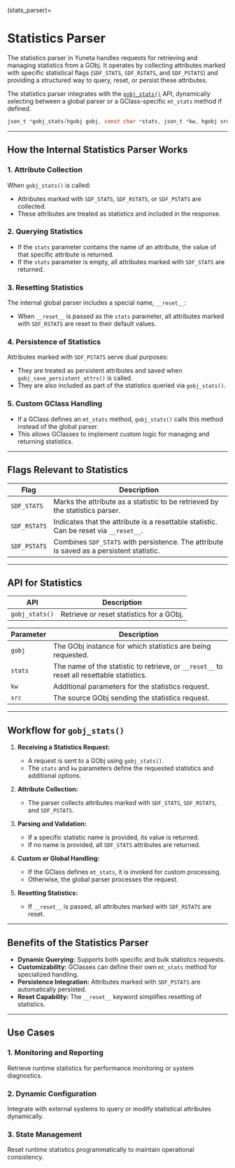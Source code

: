 (stats_parser)=
# **Statistics Parser**

The statistics parser in Yuneta handles requests for retrieving and managing statistics from a GObj. It operates by collecting attributes marked with specific statistical flags (`SDF_STATS`, `SDF_RSTATS`, and `SDF_PSTATS`) and providing a structured way to query, reset, or persist these attributes.

The statistics parser integrates with the [`gobj_stats()`](gobj_stats()) API, dynamically selecting between a global parser or a GClass-specific `mt_stats` method if defined.

```C
json_t *gobj_stats(hgobj gobj, const char *stats, json_t *kw, hgobj src);
```

---

## How the Internal Statistics Parser Works

### 1. **Attribute Collection**
When `gobj_stats()` is called:
- Attributes marked with `SDF_STATS`, `SDF_RSTATS`, or `SDF_PSTATS` are collected.
- These attributes are treated as statistics and included in the response.

### 2. **Querying Statistics**
- If the `stats` parameter contains the name of an attribute, the value of that specific attribute is returned.
- If the `stats` parameter is empty, all attributes marked with `SDF_STATS` are returned.

### 3. **Resetting Statistics**
The internal global parser includes a special name, `__reset__`:
- When `__reset__` is passed as the `stats` parameter, all attributes marked with `SDF_RSTATS` are reset to their default values.

### 4. **Persistence of Statistics**
Attributes marked with `SDF_PSTATS` serve dual purposes:
- They are treated as persistent attributes and saved when `gobj_save_persistent_attrs()` is called.
- They are also included as part of the statistics queried via `gobj_stats()`.

### 5. **Custom GClass Handling**
- If a GClass defines an `mt_stats` method, `gobj_stats()` calls this method instead of the global parser.
- This allows GClasses to implement custom logic for managing and returning statistics.

---

## Flags Relevant to Statistics

| **Flag**        | **Description**                                                                 |
|------------------|---------------------------------------------------------------------------------|
| `SDF_STATS`      | Marks the attribute as a statistic to be retrieved by the statistics parser.    |
| `SDF_RSTATS`     | Indicates that the attribute is a resettable statistic. Can be reset via `__reset__`. |
| `SDF_PSTATS`     | Combines `SDF_STATS` with persistence. The attribute is saved as a persistent statistic. |

---

## API for Statistics

| **API**              | **Description**                                                                 |
|-----------------------|---------------------------------------------------------------------------------|
| `gobj_stats()`        | Retrieve or reset statistics for a GObj.                                       |

| **Parameter** | **Description**                                                                 |
|---------------|---------------------------------------------------------------------------------|
| `gobj`       | The GObj instance for which statistics are being requested.                     |
| `stats`      | The name of the statistic to retrieve, or `__reset__` to reset all resettable statistics. |
| `kw`         | Additional parameters for the statistics request.                                |
| `src`        | The source GObj sending the statistics request.                                  |

---

## Workflow for `gobj_stats()`

1. **Receiving a Statistics Request:**
    - A request is sent to a GObj using `gobj_stats()`.
    - The `stats` and `kw` parameters define the requested statistics and additional options.

2. **Attribute Collection:**
    - The parser collects attributes marked with `SDF_STATS`, `SDF_RSTATS`, and `SDF_PSTATS`.

3. **Parsing and Validation:**
    - If a specific statistic name is provided, its value is returned.
    - If no name is provided, all `SDF_STATS` attributes are returned.

4. **Custom or Global Handling:**
    - If the GClass defines `mt_stats`, it is invoked for custom processing.
    - Otherwise, the global parser processes the request.

5. **Resetting Statistics:**
    - If `__reset__` is passed, all attributes marked with `SDF_RSTATS` are reset.

---

## Benefits of the Statistics Parser

- **Dynamic Querying:** Supports both specific and bulk statistics requests.
- **Customizability:** GClasses can define their own `mt_stats` method for specialized handling.
- **Persistence Integration:** Attributes marked with `SDF_PSTATS` are automatically persisted.
- **Reset Capability:** The `__reset__` keyword simplifies resetting of statistics.

---

## Use Cases

### 1. **Monitoring and Reporting**
Retrieve runtime statistics for performance monitoring or system diagnostics.

### 2. **Dynamic Configuration**
Integrate with external systems to query or modify statistical attributes dynamically.

### 3. **State Management**
Reset runtime statistics programmatically to maintain operational consistency.

